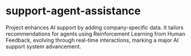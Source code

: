 # support-agent-assistance
Project enhances AI support by adding company-specific data. It tailors recommendations for agents using Reinforcement Learning from Human Feedback, evolving through real-time interactions, marking a major AI support system advancement.
